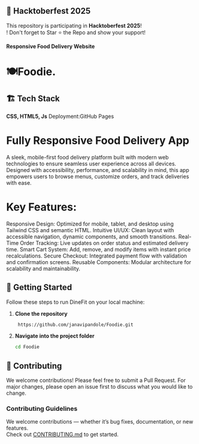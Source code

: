 ## 🎃 Hacktoberfest 2025

This repository is participating in **Hacktoberfest 2025**!  
! Don't forget to Star ⭐️ the Repo and show your support!

**Responsive Food Delivery Website**
# 🍽️Foodie.

## 🏗️ Tech Stack
  **CSS, HTML5, Js**
  Deployment:GitHub Pages
  
# Fully Responsive Food Delivery App
A sleek, mobile-first food delivery platform built with modern web technologies to ensure seamless user experience across all devices. Designed with accessibility, performance, and scalability in mind, this app empowers users to browse menus, customize orders, and track deliveries with ease.

# Key Features:
Responsive Design: Optimized for mobile, tablet, and desktop using Tailwind CSS and semantic HTML.
Intuitive UI/UX: Clean layout with accessible navigation, dynamic components, and smooth transitions.
Real-Time Order Tracking: Live updates on order status and estimated delivery time.
Smart Cart System: Add, remove, and modify items with instant price recalculations.
Secure Checkout: Integrated payment flow with validation and confirmation screens.
Reusable Components: Modular architecture for scalability and maintainability.

 ## 🚀 Getting Started

Follow these steps to run DineFit on your local machine:

1. **Clone the repository**
   ```sh
    https://github.com/janavipandole/Foodie.git
   ```

2. **Navigate into the project folder**
   ```sh
   cd Foodie
   ```
## 🤝 Contributing

We welcome contributions! Please feel free to submit a Pull Request. For major changes, please open an issue first to discuss what you would like to change.

### Contributing Guidelines
We welcome contributions — whether it’s bug fixes, documentation, or new features.  
Check out [CONTRIBUTING.md](./CONTRIBUTING.md) to get started.


